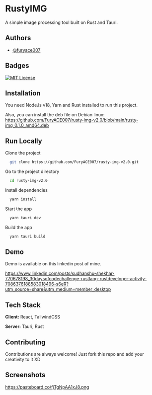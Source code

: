 
# RustyIMG

A simple image processing tool built on Rust and Tauri.



## Authors

- [@furyace007](https://www.github.com/furyace007)


## Badges
[![MIT License](https://img.shields.io/badge/License-MIT-green.svg)](https://choosealicense.com/licenses/mit/)


## Installation

You need NodeJs v18, Yarn and Rust installed to run this project.

Also, you can install the deb file on Debian linux:
https://github.com/FuryACE007/rusty-img-v2.0/blob/main/rusty-img_0.1.0_amd64.deb
    
## Run Locally

Clone the project

```bash
  git clone https://github.com/FuryACE007/rusty-img-v2.0.git
```

Go to the project directory

```bash
  cd rusty-img-v2.0
```

Install dependencies

```bash
  yarn install
```

Start the app

```bash
  yarn tauri dev
```
Build the app

```bash
  yarn tauri build
```


## Demo

Demo is available on this linkedin post of mine.

https://www.linkedin.com/posts/sudhanshu-shekhar-770678198_30daysofcodechallenge-rustlang-rustdeveloper-activity-7086376188583018496-s6eR?utm_source=share&utm_medium=member_desktop
## Tech Stack

**Client:** React, TailwindCSS

**Server:** Tauri, Rust


## Contributing

Contributions are always welcome!
Just fork this repo and add your creativity to it XD


## Screenshots

https://pasteboard.co/fjTgNpAA1xJ8.png

